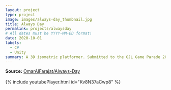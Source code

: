 ```yaml
---
layout: project
type: project
image: images/always-day_thumbnail.jpg
title: Always Day
permalink: projects/alwaysday
# All dates must be YYYY-MM-DD format!
date: 2020-10-01
labels:
  - C#
  - Unity
summary: A 3D isometric platformer. Submitted to the GJL Game Parade 2020. The theme was "Carpe diem" or "Seize the day". Ranked 18th out of 80 entries in community overall rating.
---
```

**Source:** <a href="https://github.com/OmarAlFarajat/Always-Day"><i class="large github icon"></i>OmarAlFarajat/Always-Day</a>  
<br>
{% include youtubePlayer.html id="Kv8N37aCwp8" %}  
<br>